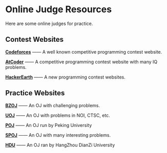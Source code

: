 # Online Judge Resources



Here are some online judges for practice. 

## Contest Websites

[**Codeforces**](www.codeforces.com) —— A well known competitive programming contest website.

[**AtCoder**](atcoder.jp) —— A competitive programming contest website with many IQ problems.

[**HackerEarth**](www.hackerearth.com) —— A new programming contest websites. 

## Practice Websites

[**BZOJ**](www.lydsy.com) —— An OJ with challenging problems.

[**UOJ**](uoj.ac) —— An OJ with problems in NOI, CTSC, etc. 

[**POJ**](www.poj.org) —— An OJ run by Peking University

[**SPOJ**](www.spoj.com) —— An OJ with many interesting problems.

[**HDU**](http://acm.hdu.edu.cn/) —— An OJ ran by HangZhou DianZi University

